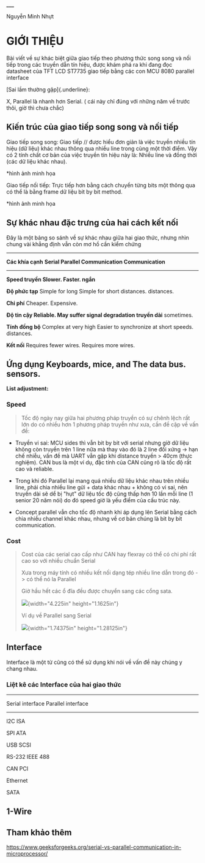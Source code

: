 **\_\_\_**

Nguyễn Minh Nhựt

# GIỚI THIỆU

Bài viết về sự khác biệt giữa giao tiếp theo phương thức song song và
nối tiếp trong các truyền dẫn tín hiệu, được khám phá ra khi đang đọc
datasheet của TFT LCD ST7735 giao tiếp bằng các con MCU 8080 parallel
interface

[Sai lầm thường gặp]{.underline}:

X, Parallel là nhanh hơn Serial. ( cái này chỉ đúng với những năm về
trước thôi, giờ thì chưa chắc)

## Kiến trúc của giao tiếp song song và nối tiếp

Giao tiếp song song: Giao tiếp // được hiểu đơn giản là việc truyền
nhiều tín hiệu (dữ liệu) khác nhau thông qua nhiều line trong cùng một
thời điểm. Vậy có 2 tính chất cơ bản của việc truyền tín hiệu này là:
Nhiều line và đồng thời (các dữ liệu khác nhau).

\*hình ảnh minh họa

Giao tiếp nối tiếp: Trực tiếp hơn bằng cách chuyển từng bits một thông
qua có thể là bằng frame dữ liệu bit by bit method.

\*hình ảnh minh họa

## Sự khác nhau đặc trưng của hai cách kết nối

Đây là một bảng so sánh về sự khác nhau giữa hai giao thức, nhưng nhìn
chung vài khẳng định vẫn còn mơ hồ cần kiểm chứng

  ------------------------------------------------------------------------
  **Các khía cạnh**  **Serial              **Parallel Communication**
                     Communication**       
  ------------------ --------------------- -------------------------------
  **Speed truyền     Slower.               Faster.
  ngắn**                                   

  **Độ phức tạp**    Simple for long       Simple for short distances.
                     distances.            

  **Chi phí**        Cheaper.              Expensive.

  **Độ tin cậy       Reliable.             May suffer signal degradation
  truyền dài**                             sometimes.

  **Tính đồng bộ**   Complex at very high  Easier to synchronize at short
                     speeds.               distances.

  **Kết nối**        Requires fewer wires. Requires more wires.

  **Ứng dụng**       Keyboards, mice, and  The data bus.
                     sensors.              
  ------------------------------------------------------------------------

**List adjustment:**

### Speed 

> Tốc độ ngày nay giữa hai phương pháp truyền có sự chênh lệch rất lớn
> do có nhiều hơn 1 phương pháp truyền như xưa, cần đề cập về vấn đề:

- Truyền vi sai: MCU sides thì vẫn bit by bit với serial nhưng giờ dữ
  liệu không còn truyền trên 1 line nữa mà thay vào đó là 2 line đối
  xứng -\> hạn chế nhiễu, vấn đề mà UART vẫn gặp khi distance truyền \>
  40cm (thực nghiệm). CAN bus là một ví dụ, đặc tính của CAN cũng rõ là
  tốc độ rất cao và reliable.

- Trong khi đó Parallel lại mang quá nhiều dữ liệu khác nhau trên nhiều
  line, phải chia nhiều line gửi + data khác nhau + không có vi sai, nên
  truyền dài sẽ dể bị "hụt" dữ liệu tốc độ cũng thấp hơn 10 lần mỗi line
  (1 senior 20 năm nói) do đó speed giờ là yếu điểm của cấu trúc này.

- Concept parallel vẫn cho tốc độ nhanh khi áp dụng lên Serial bằng cách
  chia nhiều channel khác nhau, nhưng về cơ bản chúng là bit by bit
  communication.

### Cost

> Cost của các serial cao cấp như CAN hay flexray có thể có chi phí rất
> cao so với nhiều chuẩn Serial
>
> Xưa trong máy tính có nhiều kết nối dạng tép nhiều line dẫn trong đó
> -\> có thể nó la Parallel
>
> Giờ hầu hết các ổ đĩa đều được chuyển sang các cổng sata.
>
> ![](/assets/img/parallel_to_serial_port.jpg){width="4.225in" height="1.1625in"}
>
> Ví dụ về Parallel sang Serial
>
> ![](/assets/img/parallel_to_serial_port_1.jpg){width="1.74375in" height="1.28125in"}

## Interface

Interface là một từ cũng có thể sử dụng khi nói về vấn đề này chúng y
chang nhau.

### Liệt kê các Interface của hai giao thức 

  -----------------------------------------------------------------------
  Serial interface                   Parallel interface
  ---------------------------------- ------------------------------------
  I2C                                ISA

  SPI                                ATA

  USB                                SCSI

  RS-232                             IEEE 488

  CAN                                PCI

  Ethernet                           

  SATA                               

  1-Wire                             
  -----------------------------------------------------------------------

## Tham khảo thêm

https://www.geeksforgeeks.org/serial-vs-parallel-communication-in-microprocessor/
